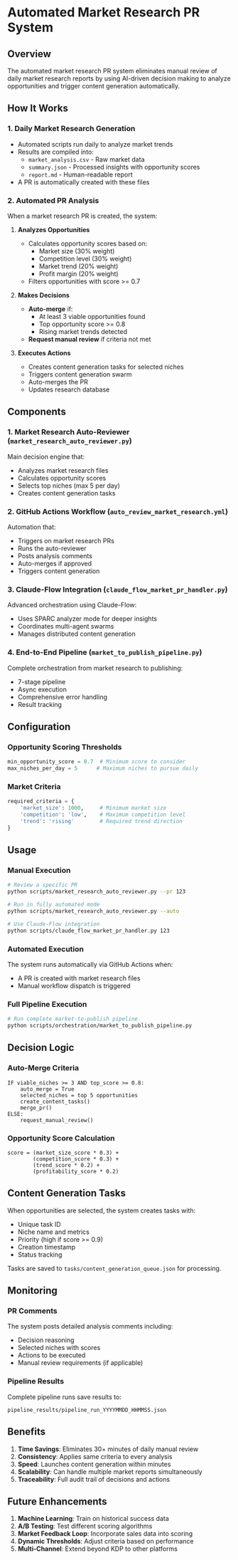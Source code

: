 # Automated Market Research PR System

## Overview

The automated market research PR system eliminates manual review of daily market research reports by using AI-driven decision making to analyze opportunities and trigger content generation automatically.

## How It Works

### 1. Daily Market Research Generation
- Automated scripts run daily to analyze market trends
- Results are compiled into:
  - `market_analysis.csv` - Raw market data
  - `summary.json` - Processed insights with opportunity scores
  - `report.md` - Human-readable report
- A PR is automatically created with these files

### 2. Automated PR Analysis
When a market research PR is created, the system:

1. **Analyzes Opportunities**
   - Calculates opportunity scores based on:
     - Market size (30% weight)
     - Competition level (30% weight)
     - Market trend (20% weight)
     - Profit margin (20% weight)
   - Filters opportunities with score >= 0.7

2. **Makes Decisions**
   - **Auto-merge** if:
     - At least 3 viable opportunities found
     - Top opportunity score >= 0.8
     - Rising market trends detected
   - **Request manual review** if criteria not met

3. **Executes Actions**
   - Creates content generation tasks for selected niches
   - Triggers content generation swarm
   - Auto-merges the PR
   - Updates research database

## Components

### 1. Market Research Auto-Reviewer (`market_research_auto_reviewer.py`)
Main decision engine that:
- Analyzes market research files
- Calculates opportunity scores
- Selects top niches (max 5 per day)
- Creates content generation tasks

### 2. GitHub Actions Workflow (`auto_review_market_research.yml`)
Automation that:
- Triggers on market research PRs
- Runs the auto-reviewer
- Posts analysis comments
- Auto-merges if approved
- Triggers content generation

### 3. Claude-Flow Integration (`claude_flow_market_pr_handler.py`)
Advanced orchestration using Claude-Flow:
- Uses SPARC analyzer mode for deeper insights
- Coordinates multi-agent swarms
- Manages distributed content generation

### 4. End-to-End Pipeline (`market_to_publish_pipeline.py`)
Complete orchestration from market research to publishing:
- 7-stage pipeline
- Async execution
- Comprehensive error handling
- Result tracking

## Configuration

### Opportunity Scoring Thresholds
```python
min_opportunity_score = 0.7  # Minimum score to consider
max_niches_per_day = 5      # Maximum niches to pursue daily
```

### Market Criteria
```python
required_criteria = {
    'market_size': 1000,     # Minimum market size
    'competition': 'low',    # Maximum competition level
    'trend': 'rising'        # Required trend direction
}
```

## Usage

### Manual Execution
```bash
# Review a specific PR
python scripts/market_research_auto_reviewer.py --pr 123

# Run in fully automated mode
python scripts/market_research_auto_reviewer.py --auto

# Use Claude-Flow integration
python scripts/claude_flow_market_pr_handler.py 123
```

### Automated Execution
The system runs automatically via GitHub Actions when:
- A PR is created with market research files
- Manual workflow dispatch is triggered

### Full Pipeline Execution
```bash
# Run complete market-to-publish pipeline
python scripts/orchestration/market_to_publish_pipeline.py
```

## Decision Logic

### Auto-Merge Criteria
```
IF viable_niches >= 3 AND top_score >= 0.8:
    auto_merge = True
    selected_niches = top 5 opportunities
    create_content_tasks()
    merge_pr()
ELSE:
    request_manual_review()
```

### Opportunity Score Calculation
```
score = (market_size_score * 0.3) +
        (competition_score * 0.3) +
        (trend_score * 0.2) +
        (profitability_score * 0.2)
```

## Content Generation Tasks

When opportunities are selected, the system creates tasks with:
- Unique task ID
- Niche name and metrics
- Priority (high if score >= 0.9)
- Creation timestamp
- Status tracking

Tasks are saved to `tasks/content_generation_queue.json` for processing.

## Monitoring

### PR Comments
The system posts detailed analysis comments including:
- Decision reasoning
- Selected niches with scores
- Actions to be executed
- Manual review requirements (if applicable)

### Pipeline Results
Complete pipeline runs save results to:
```
pipeline_results/pipeline_run_YYYYMMDD_HHMMSS.json
```

## Benefits

1. **Time Savings**: Eliminates 30+ minutes of daily manual review
2. **Consistency**: Applies same criteria to every analysis
3. **Speed**: Launches content generation within minutes
4. **Scalability**: Can handle multiple market reports simultaneously
5. **Traceability**: Full audit trail of decisions and actions

## Future Enhancements

1. **Machine Learning**: Train on historical success data
2. **A/B Testing**: Test different scoring algorithms
3. **Market Feedback Loop**: Incorporate sales data into scoring
4. **Dynamic Thresholds**: Adjust criteria based on performance
5. **Multi-Channel**: Extend beyond KDP to other platforms

